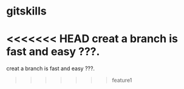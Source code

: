 # gitskills
<<<<<<< HEAD
creat a branch is fast and easy ???.
=======
creat a branch is fast and easy ???.
>>>>>>> feature1
